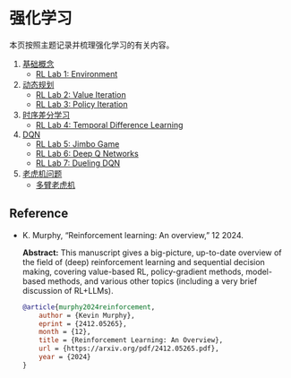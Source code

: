# 强化学习

本页按照主题记录并梳理强化学习的有关内容。

1. [基础概念](rl-1-basics.md)
    * [RL Lab 1: Environment](rl_env.py)
2. [动态规划](rl-2-dp-methods.md)
    * [RL Lab 2: Value Iteration](rl-value-iteration.ipynb)
    * [RL Lab 3: Policy Iteration](rl-policy-iteration.ipynb)
3. [时序差分学习](rl-3-temporal-difference-learning.md)
    * [RL Lab 4: Temporal Difference Learning](rl-td-learning.ipynb)
4. [DQN](rl-4-dqn.md)
    * [RL Lab 5: Jimbo Game](rl_jimbo_env.py)
    * [RL Lab 6: Deep Q Networks](rl-q-networks.ipynb)
    * [RL Lab 7: Dueling DQN](rl-dueling-q-networks.ipynb)
5. [老虎机问题](bandit.md)
    * [多臂老虎机](multi-armed-bandit.ipynb)

## Reference

* K. Murphy, “Reinforcement learning: An overview,” 12 2024.

    **Abstract:** This manuscript gives a big-picture, up-to-date overview of the field of (deep) reinforcement learning and sequential decision making, covering value-based RL, policy-gradient methods, model-based methods, and various other topics (including a very brief discussion of RL+LLMs).

    ```bibtex
    @article{murphy2024reinforcement,
        author = {Kevin Murphy},
        eprint = {2412.05265},
        month = {12},
        title = {Reinforcement Learning: An Overview},
        url = {https://arxiv.org/pdf/2412.05265.pdf},
        year = {2024}
    }
    ```